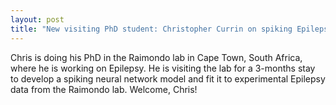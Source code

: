 ```yaml
---
layout: post
title: "New visiting PhD student: Christopher Currin on spiking Epilepsy!"
---
```


Chris is doing his PhD in the Raimondo lab in Cape Town, South Africa, where he
is working on Epilepsy. He is visiting the lab for a 3-months stay to develop a
spiking neural network model and fit it to experimental Epilepsy data from the
Raimondo lab. Welcome, Chris!
